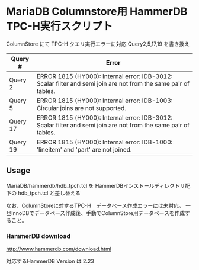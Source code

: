 # MariaDB Columnstore用 HammerDB TPC-H実行スクリプト

ColumnStore にて TPC-H クエリ実行エラーに対応
Query2,5,17,19 を書き換え

| Query #         | Error           |
| --------------- |---------------|
| Query 2 | ERROR 1815 (HY000): Internal error: IDB-3012: Scalar filter and semi join are not from the same pair of tables. |
| Query 5 | ERROR 1815 (HY000): Internal error: IDB-1003: Circular joins are not supported. |
| Query 17 | ERROR 1815 (HY000): Internal error: IDB-3012: Scalar filter and semi join are not from the same pair of tables. |
| Query 19 | ERROR 1815 (HY000): Internal error: IDB-1000: 'lineitem' and 'part' are not joined. |

## Usage

MariaDB/hammerdb/hdb_tpch.tcl を HammerDBインストールディレクトリ配下の hdb_tpch.tcl と差し替える

なお、ColumnStoreに対するTPC-H　データベース作成エラーには未対応。
一旦InnoDBでデータベース作成後、手動でColumnStore用データベースを作成すること。


### HammerDB download

<http://www.hammerdb.com/download.html>

対応するHammerDB Version は 2.23

